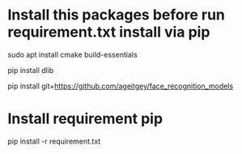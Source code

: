 # Install this  packages before run requirement.txt install via pip 
sudo apt install cmake build-essentials 

pip install dlib 

pip install git+https://github.com/ageitgey/face_recognition_models

# Install requirement pip
pip install -r requirement.txt


